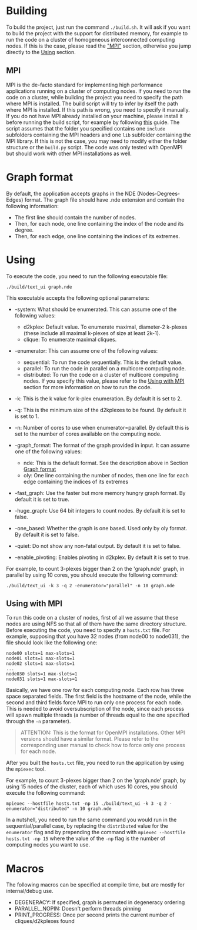 # Building
To build the project, just run the command ```./build.sh```. It will ask if you
want to build the project with the support for distributed memory, for example
to run the code on a cluster of homogeneous interconnected computing nodes. If
this is the case, please read the ["MPI"](#mpi) section, otherwise you jump
directly to the [Using](#using) section.

## MPI
MPI is the de-facto standard for implementing high performance applications
running on a cluster of computing nodes. If you need to run the code on a
cluster, while building the project you need to specify the path where MPI is
installed. The build script will try to infer by itself the path where MPI is
installed. If this path is wrong, you need to specify it manually. If you do
not have MPI already installed on your machine, please install it before
running the build script, for example by following
[this](https://www.open-mpi.org/faq/?category=building#easy-build) guide. The
script assumes that the folder you specified contains one  ```include```
subfolders containing the MPI headers and one ```lib``` subfolder containing
the MPI library. If this is not the case, you may need to modify either the
folder structure or the ```build.py``` script. The code was only tested with
OpenMPI but should work with other MPI installations as well.

# Graph format

By default, the application accepts graphs in the NDE (Nodes-Degrees-Edges)
format.  The graph file should have .nde extension and contain the following
information:

- The first line should contain the number of nodes.
- Then, for each node, one line containing the index of the node and its degree.
- Then, for each edge, one line containing the indices of its extremes.

# Using
To execute the code, you need to run the following executable file:

```
./build/text_ui graph.nde
```

This executable accepts the following optional parameters:
- -system: What should be enumerated. This can assume one of the following values:
    - d2kplex: Default value. To enumerate maximal, diameter-2 k-plexes (these include all maximal k-plexes of size at least 2k-1).
    - clique: To enumerate maximal cliques.

- -enumerator: This can assume one of the following values:
    - sequential: To run the code sequentially. This is the default value.
    - parallel: To run the code in parallel on a multicore computing node.
    - distributed: To run the code on a cluster of multicore computing nodes. If you specify this value, please refer to the [Using with MPI](#using-with-mpi) section for more information on how to run the code.

- -k: This is the k value for k-plex enumeration. By default it is set to 2.

- -q: This is the minimum size of the d2kplexes to be found. By default it is set to 1.

- -n: Number of cores to use when enumerator=parallel. By default this is set to the number of cores available on the computing node.

- -graph_format: The format of the graph provided in input. It can assume one of the following values:
    - nde: This is the default format. See the description above in Section [Graph format](#graph-format)
    - oly: One line containing the number of nodes, then one line for each edge containing the indices of its extremes

- -fast_graph: Use the faster but more memory hungry graph format. By default it is set to true.

- -huge_graph: Use 64 bit integers to count nodes. By default it is set to false.

- -one_based: Whether the graph is one based. Used only by oly format. By default it is set to false.

- -quiet: Do not show any non-fatal output. By default it is set to false.

- -enable_pivoting: Enables pivoting in d2kplex. By default it is set to true.


For example, to count 3-plexes bigger than 2 on the 'graph.nde' graph, in parallel by using 10 cores, you should execute the following command:

```
./build/text_ui -k 3 -q 2 -enumerator="parallel" -n 10 graph.nde
```


## Using with MPI
To run this code on a cluster of nodes, first of all we assume that these nodes
are using NFS so that all of them have the same directory structure. Before
executing the code, you need to specify a ```hosts.txt``` file. For example,
supposing that you have 32 nodes (from node00 to node031), the file should look
like the following one:

```
node00 slots=1 max-slots=1
node01 slots=1 max-slots=1
node02 slots=1 max-slots=1
...
node030 slots=1 max-slots=1
node031 slots=1 max-slots=1
```

Basically, we have one row for each computing node. Each row has three space
separated fields. The first field is the hostname of the node, while the second
and third fields force MPI to run only one process for each node. This is
needed to avoid oversubscription of the node, since each process will spawn
multiple threads (a number of threads equal to the one specified through the
```-n``` parameter).

> ATTENTION: This is the format for OpenMPI installations. Other MPI versions
> should have a similar format. Please refer to the corresponding user manual
> to check how to force only one process for each node.

After you built the ```hosts.txt``` file, you need to run the application by
using the ```mpiexec``` tool.



For example, to count 3-plexes bigger than 2 on the 'graph.nde' graph, by using
15 nodes of the cluster, each of which uses 10 cores, you should execute the
following command:

```
mpiexec --hostfile hosts.txt -np 15 ./build/text_ui -k 3 -q 2 -enumerator="distributed" -n 10 graph.nde
```

In a nutshell, you need to run the same command you would run in the
sequential/parallel case, by replacing the ```distributed``` value for the
```enumerator``` flag and by prepending the command with ```mpiexec --hostfile
hosts.txt -np 15``` where the value of the ```-np``` flag is the number of
computing nodes you want to use.




# Macros
The following macros can be specified at compile time, but are mostly for internal/debug use.
- DEGENERACY: If specified, graph is permuted in degeneracy ordering
- PARALLEL_NOPIN: Doesn't perform threads pinning
- PRINT_PROGRESS: Once per second prints the current number of cliques/d2kplexes found
